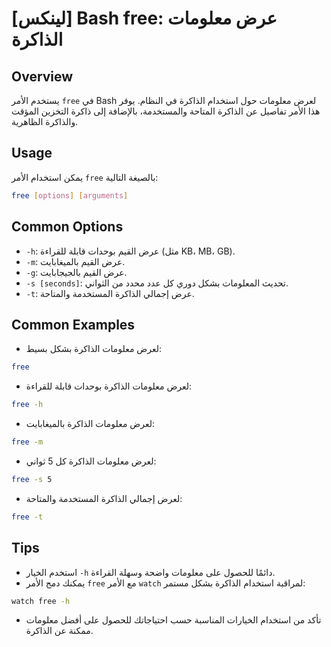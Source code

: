 # [لينكس] Bash free: عرض معلومات الذاكرة

## Overview
يستخدم الأمر `free` في Bash لعرض معلومات حول استخدام الذاكرة في النظام. يوفر هذا الأمر تفاصيل عن الذاكرة المتاحة والمستخدمة، بالإضافة إلى ذاكرة التخزين المؤقت والذاكرة الظاهرية.

## Usage
يمكن استخدام الأمر `free` بالصيغة التالية:

```bash
free [options] [arguments]
```

## Common Options
- `-h`: عرض القيم بوحدات قابلة للقراءة (مثل KB، MB، GB).
- `-m`: عرض القيم بالميغابايت.
- `-g`: عرض القيم بالجيجابايت.
- `-s [seconds]`: تحديث المعلومات بشكل دوري كل عدد محدد من الثواني.
- `-t`: عرض إجمالي الذاكرة المستخدمة والمتاحة.

## Common Examples
- لعرض معلومات الذاكرة بشكل بسيط:
```bash
free
```

- لعرض معلومات الذاكرة بوحدات قابلة للقراءة:
```bash
free -h
```

- لعرض معلومات الذاكرة بالميغابايت:
```bash
free -m
```

- لعرض معلومات الذاكرة كل 5 ثواني:
```bash
free -s 5
```

- لعرض إجمالي الذاكرة المستخدمة والمتاحة:
```bash
free -t
```

## Tips
- استخدم الخيار `-h` دائمًا للحصول على معلومات واضحة وسهلة القراءة.
- يمكنك دمج الأمر `free` مع الأمر `watch` لمراقبة استخدام الذاكرة بشكل مستمر:
```bash
watch free -h
```
- تأكد من استخدام الخيارات المناسبة حسب احتياجاتك للحصول على أفضل معلومات ممكنة عن الذاكرة.